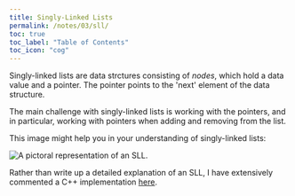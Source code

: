 ```yaml
---
title: Singly-Linked Lists
permalink: /notes/03/sll/
toc: true
toc_label: "Table of Contents"
toc_icon: "cog"
---
```


Singly-linked lists are data strctures consisting of _nodes_, which hold a data value and a pointer. The pointer points to the 'next' element of the data structure. 

The main challenge with singly-linked lists is working with the pointers, and in particular, working with pointers when adding and removing from the list. 

This image might help you in your understanding of singly-linked lists:

![A pictoral representation of an SLL](https://media.geeksforgeeks.org/wp-content/uploads/singly-linkedlist.png).

Rather than write up a detailed explanation of an SLL, I have extensively commented a C++ implementation [here](https://github.com/alackles/CMSC-270-ST-23/tree/main/datastructs).